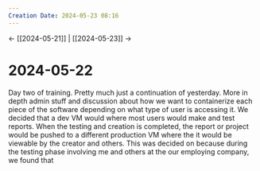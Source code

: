 ```yaml
---
Creation Date: 2024-05-23 08:16
---
```


<- [[2024-05-21]] | [[2024-05-23]]  ->

# 2024-05-22
Day two of training. Pretty much just a continuation of yesterday. More in depth admin stuff and discussion about how we want to containerize each piece of the software depending on what type of user is accessing it. We decided that a dev VM would where most users would make and test reports. When the testing and creation is completed, the report or project would be pushed to a different production VM where the it would be viewable by the creator and others. This was decided on because during the testing phase involving me and others at the our employing company, we found that 
